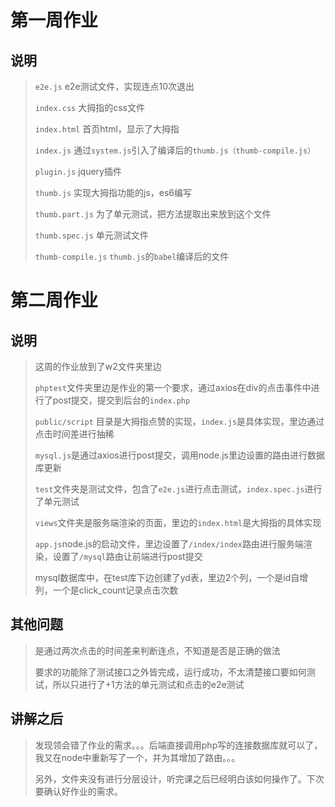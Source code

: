 # 第一周作业
## 说明
> 
> `e2e.js`			e2e测试文件，实现连点10次退出
> 
> `index.css`		大拇指的css文件
> 
> `index.html`		首页html，显示了大拇指
> 
> `index.js`		通过`system.js`引入了编译后的`thumb.js（thumb-compile.js）`
> 
> `plugin.js`		jquery插件		
> 
> `thumb.js`		实现大拇指功能的js，es6编写
> 
> `thumb.part.js`		为了单元测试，把方法提取出来放到这个文件
> 
> `thumb.spec.js`		单元测试文件
> 
> `thumb-compile.js`	`thumb.js`的`babel`编译后的文件
> 
# 第二周作业
## 说明
> 
> 这周的作业放到了w2文件夹里边
> 
> `phptest`文件夹里边是作业的第一个要求，通过axios在div的点击事件中进行了post提交，提交到后台的`index.php`
> 
> `public/script` 目录是大拇指点赞的实现，`index.js`是具体实现，里边通过点击时间差进行抽稀
> 
> `mysql.js`是通过axios进行post提交，调用node.js里边设置的路由进行数据库更新
> 
> `test`文件夹是测试文件，包含了`e2e.js`进行点击测试，`index.spec.js`进行了单元测试
> 
> `views`文件夹是服务端渲染的页面，里边的`index.html`是大拇指的具体实现
> 
> `app.js`node.js的启动文件，里边设置了`/index/index`路由进行服务端渲染，设置了`/mysql`路由让前端进行post提交
> 
> mysql数据库中，在test库下边创建了yd表，里边2个列，一个是id自增列，一个是click_count记录点击次数
## 其他问题
> 
> 是通过两次点击的时间差来判断连点，不知道是否是正确的做法
> 
> 要求的功能除了测试接口之外皆完成，运行成功，不太清楚接口要如何测试，所以只进行了+1方法的单元测试和点击的e2e测试
> 
## 讲解之后
> 
> 发现领会错了作业的需求。。。后端直接调用php写的连接数据库就可以了，我又在node中重新写了一个，并为其增加了路由。。。
> 
> 另外，文件夹没有进行分层设计，听完课之后已经明白该如何操作了。下次要确认好作业的需求。
> 
